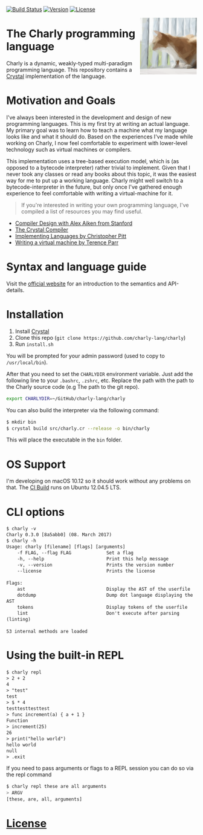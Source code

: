 [![Build Status](https://travis-ci.org/charly-lang/charly.svg?branch=master)](https://travis-ci.org/charly-lang/charly)
[![Version](https://img.shields.io/badge/Version-0.3.0-green.svg)](https://github.com/charly-lang/charly/releases/tag/v0.3.0)
[![License](https://img.shields.io/badge/License-MIT-blue.svg)](https://github.com/charly-lang/charly/blob/master/LICENSE)

<img align="right" alt="Charly" width="150" src="res/charly.png" />

# The Charly programming language

Charly is a dynamic, weakly-typed multi-paradigm programming language.
This repository contains a [Crystal](https://crystal-lang.org/) implementation of the language.

# Motivation and Goals

I've always been interested in the development and design of new programming languages.
This is my first try at writing an actual language. My primary goal was to learn how to teach
a machine what my language looks like and what it should do.
Based on the experiences I've made while working on Charly, I now feel comfortable
to experiment with lower-level technology such as virtual machines or compilers.

This implementation uses a tree-based execution model, which is (as opposed to a bytecode interpreter) rather
trivial to implement. Given that I never took any classes or read any books about this topic,
it was the easiest way for me to put up a working language. Charly might well switch to a bytecode-interpreter
in the future, but only once I've gathered enough experience to feel comfortable with writing a virtual-machine
for it.

> If you're interested in writing your own programming language, I've compiled a list of resources
you may find useful.

- [Compiler Design with Alex Aiken from Stanford](https://www.youtube.com/playlist?list=PLFB9EC7B8FE963EB8)
- [The Crystal Compiler](https://github.com/crystal-lang/crystal/tree/master/src/compiler)
- [Implementing Languages by Christopher Pitt](https://www.youtube.com/playlist?list=PLDjkcYOLgGdggfm9uVaopOueu1EheD4aN)
- [Writing a virtual machine by Terence Parr](https://www.youtube.com/watch?v=OjaAToVkoTw)

# Syntax and language guide

Visit the [official website](https://charly-lang.github.io/charly/) for an introduction
to the semantics and API-details.

# Installation

1. Install [Crystal](https://crystal-lang.org)
2. Clone this repo (`git clone https://github.com/charly-lang/charly`)
3. Run `install.sh`

You will be prompted for your admin password (used to copy to `/usr/local/bin`).

After that you need to set the `CHARLYDIR` environment variable. Just add the following line to your
`.bashrc`, `.zshrc`, etc. Replace the path with the path to the Charly source code (e.g The path to the git repo).

```bash
export CHARLYDIR=~/GitHub/charly-lang/charly
```

You can also build the interpreter via the following command:

```bash
$ mkdir bin
$ crystal build src/charly.cr --release -o bin/charly
```

This will place the executable in the `bin` folder.

# OS Support

I'm developing on macOS 10.12 so it should work without any problems on that.
The [CI Build](https://travis-ci.org/charly-lang/charly) runs on Ubuntu 12.04.5 LTS.

# CLI options

```
$ charly -v
Charly 0.3.0 [8a5abb0] (08. March 2017)
$ charly -h
Usage: charly [filename] [flags] [arguments]
    -f FLAG, --flag FLAG             Set a flag
    -h, --help                       Print this help message
    -v, --version                    Prints the version number
    --license                        Prints the license

Flags:
    ast                              Display the AST of the userfile
    dotdump                          Dump dot language displaying the AST
    tokens                           Display tokens of the userfile
    lint                             Don't execute after parsing (linting)

53 internal methods are loaded
```

# Using the built-in REPL

```
$ charly repl
> 2 + 2
4
> "test"
test
> $ * 4
testtesttesttest
> func increment(a) { a + 1 }
Function
> increment(25)
26
> print("hello world")
hello world
null
> .exit
```

If you need to pass arguments or flags to a REPL session you can do so via the repl command
```bash
$ charly repl these are all arguments
> ARGV
[these, are, all, arguments]
```

# [License](https://github.com/charly-lang/charly/blob/master/LICENSE)
